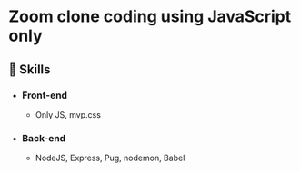 # Zoom clone coding using JavaScript only

## 📌 Skills

- ### Front-end

  - Only JS, mvp.css

- ### Back-end

  - NodeJS, Express, Pug, nodemon, Babel
